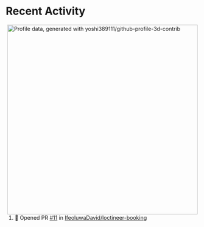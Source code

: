 # Recent Activity

<!-- Summary card -->
<img
  align="right"
  width="500"
  alt="Profile data, generated with yoshi389111/github-profile-3d-contrib"
  src="https://raw.githubusercontent.com/galaxydeve/galaxydeve/master/profile-3d-contrib/profile-gitblock.svg"
/>

<!--START_SECTION:activity-->
1. 💪 Opened PR [#11](https://github.com/IfeoluwaDavid/loctineer-booking/pull/11) in [IfeoluwaDavid/loctineer-booking](https://github.com/IfeoluwaDavid/loctineer-booking)
<!--END_SECTION:activity-->
